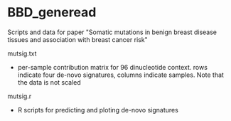 # BBD_generead
Scripts and data for paper "Somatic mutations in benign breast disease tissues and association with breast cancer risk"

mutsig.txt

* per-sample contribution matrix for 96 dinucleotide context. rows indicate four de-novo signatures, columns indicate samples. Note that the data is not scaled
 

mutsig.r

* R scripts for predicting and ploting de-novo signatures 
